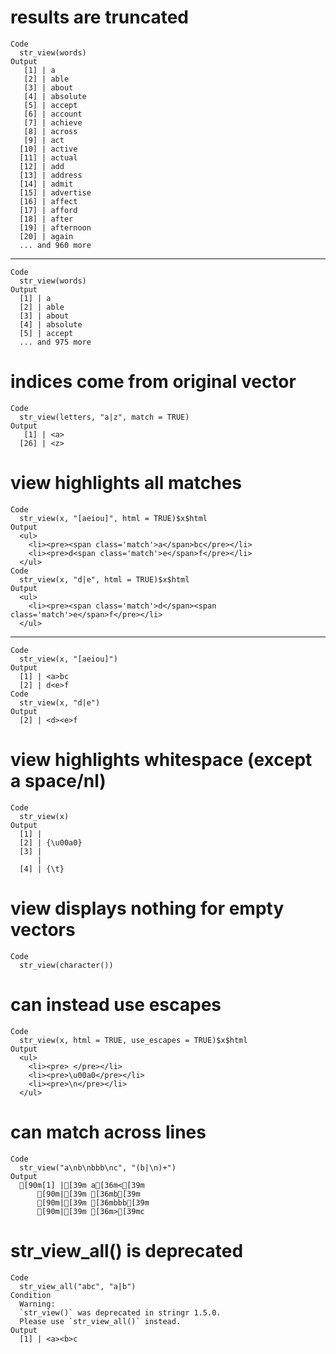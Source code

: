 # results are truncated

    Code
      str_view(words)
    Output
       [1] | a
       [2] | able
       [3] | about
       [4] | absolute
       [5] | accept
       [6] | account
       [7] | achieve
       [8] | across
       [9] | act
      [10] | active
      [11] | actual
      [12] | add
      [13] | address
      [14] | admit
      [15] | advertise
      [16] | affect
      [17] | afford
      [18] | after
      [19] | afternoon
      [20] | again
      ... and 960 more

---

    Code
      str_view(words)
    Output
      [1] | a
      [2] | able
      [3] | about
      [4] | absolute
      [5] | accept
      ... and 975 more

# indices come from original vector

    Code
      str_view(letters, "a|z", match = TRUE)
    Output
       [1] | <a>
      [26] | <z>

# view highlights all matches

    Code
      str_view(x, "[aeiou]", html = TRUE)$x$html
    Output
      <ul>
        <li><pre><span class='match'>a</span>bc</pre></li>
        <li><pre>d<span class='match'>e</span>f</pre></li>
      </ul>
    Code
      str_view(x, "d|e", html = TRUE)$x$html
    Output
      <ul>
        <li><pre><span class='match'>d</span><span class='match'>e</span>f</pre></li>
      </ul>

---

    Code
      str_view(x, "[aeiou]")
    Output
      [1] | <a>bc
      [2] | d<e>f
    Code
      str_view(x, "d|e")
    Output
      [2] | <d><e>f

# view highlights whitespace (except a space/nl)

    Code
      str_view(x)
    Output
      [1] |  
      [2] | {\u00a0}
      [3] | 
          | 
      [4] | {\t}

# view displays nothing for empty vectors

    Code
      str_view(character())

# can instead use escapes

    Code
      str_view(x, html = TRUE, use_escapes = TRUE)$x$html
    Output
      <ul>
        <li><pre> </pre></li>
        <li><pre>\u00a0</pre></li>
        <li><pre>\n</pre></li>
      </ul>

# can match across lines

    Code
      str_view("a\nb\nbbb\nc", "(b|\n)+")
    Output
      [90m[1] |[39m a[36m<[39m
          [90m|[39m [36mb[39m
          [90m|[39m [36mbbb[39m
          [90m|[39m [36m>[39mc

# str_view_all() is deprecated

    Code
      str_view_all("abc", "a|b")
    Condition
      Warning:
      `str_view()` was deprecated in stringr 1.5.0.
      Please use `str_view_all()` instead.
    Output
      [1] | <a><b>c

